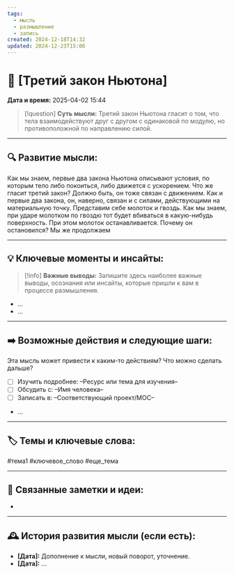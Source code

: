 ```yaml
---
tags:
  - мысль
  - размышление
  - запись
created: 2024-12-18T14:32
updated: 2024-12-23T15:06
---
```


# 💭  [Третий закон Ньютона]

**Дата и время:** 2025-04-02 15:44

> [!question] **Суть мысли:**
> Третий закон Ньютона гласит о том, что тела взаимодействуют друг с другом с одинаковой по модулю, но противоположной по направлению силой.

---

## 🔍 Развитие мысли:

Как мы знаем, первые два закона Ньютона описывают условия, по которым тело либо покоиться, либо движется с ускорением. Что же гласит третий закон? Должно быть, он тоже связан с движением. Как и первые два закона, он, наверно, связан и с силами, действующими на материальную точку. 
Представим себе молоток и гвоздь. Как мы знаем, при ударе молотком по гвоздю тот будет вбиваться в какую-нибудь поверхность. При этом молоток останавливается. Почему он остановился? Мы же продолжаем 

---

## 💡 Ключевые моменты и инсайты:

> [!info] **Важные выводы:**
> Запишите здесь наиболее важные выводы, осознания или инсайты, которые пришли к вам в процессе размышления.

- ...
- ...

---

## ➡️ Возможные действия и следующие шаги:

Эта мысль может привести к каким-то действиям? Что можно сделать дальше?

- [ ] Изучить подробнее: –Ресурс или тема для изучения–
- [ ] Обсудить с: –Имя человека–
- [ ] Записать в: –Соответствующий проект/MOC–
- ...

---

## 🏷️ Темы и ключевые слова:

#тема1 #ключевое_слово #еще_тема

---

## 🔄 Связанные заметки и идеи:

- 

---

## 🕰️ История развития мысли (если есть):

* **[Дата]:**  Дополнение к мысли, новый поворот, уточнение.
* **[Дата]:**  ...